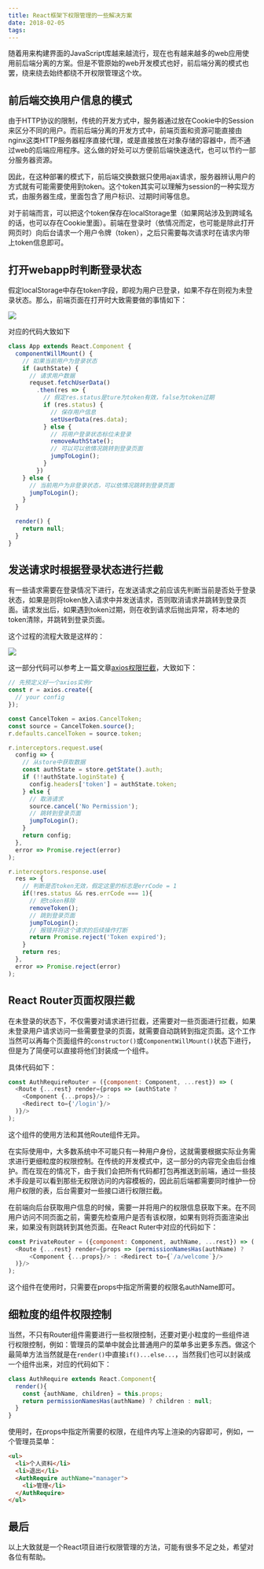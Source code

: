 ```yaml
---
title: React框架下权限管理的一些解决方案
date: 2018-02-05 
tags:
---
```


随着用来构建界面的JavaScript库越来越流行，现在也有越来越多的web应用使用前后端分离的方案。但是不管原始的web开发模式也好，前后端分离的模式也罢，绕来绕去始终都绕不开权限管理这个坎。

## 前后端交换用户信息的模式
由于HTTP协议的限制，传统的开发方式中，服务器通过放在Cookie中的Session来区分不同的用户。而前后端分离的开发方式中，前端页面和资源可能直接由nginx这类HTTP服务器程序直接代理，或是直接放在对象存储的容器中，而不通过web的后端应用程序。这么做的好处可以方便前后端快速迭代，也可以节约一部分服务器资源。

因此，在这种部署的模式下，前后端交换数据只使用ajax请求，服务器辨认用户的方式就有可能需要使用到token。这个token其实可以理解为session的一种实现方式，由服务器生成，里面包含了用户标识、过期时间等信息。

对于前端而言，可以把这个token保存在localStorage里（如果网站涉及到跨域名的话，也可以存在Cookie里面）。前端在登录时（依情况而定，也可能是除此打开网页时）向后台请求一个用户令牌（token），之后只需要每次请求时在请求内带上token信息即可。

## 打开webapp时判断登录状态

假定localStorage中存在token字段，即视为用户已登录，如果不存在则视为未登录状态。那么，前端页面在打开时大致需要做的事情如下：

![](/blog/images/180205/1.svg)

对应的代码大致如下

```jsx
class App extends React.Component {
  componentWillMount() {
    // 如果当前用户为登录状态
    if (authState) {
      // 请求用户数据
      requset.fetchUserData()
        .then(res => {
          // 假定res.status是ture为token有效，false为token过期
          if (res.status) {
            // 保存用户信息
            setUserData(res.data);
          } else {
            // 将用户登录状态标位未登录
            removeAuthState();
            // 可以可以依情况跳转到登录页面
            jumpToLogin();
          }
        })
    } else {
      // 当前用户为非登录状态，可以依情况跳转到登录页面
      jumpToLogin();
    }
  }

  render() {
    return null;
  }
}
```

## 发送请求时根据登录状态进行拦截

有一些请求需要在登录情况下进行，在发送请求之前应该先判断当前是否处于登录状态，如果是则将token放入请求中并发送请求，否则取消请求并跳转到登录页面。请求发出后，如果遇到token过期，则在收到请求后抛出异常，将本地的token清除，并跳转到登录页面。

这个过程的流程大致是这样的：

![](/blog/images/180205/2.svg)

这一部分代码可以参考上一篇文章[axios权限拦截](2017/20171112axios-auth-interceptors/)，大致如下：

```js
// 先预定义好一个axios实例r
const r = axios.create({
  // your config
});

const CancelToken = axios.CancelToken;
const source = CancelToken.source();
r.defaults.cancelToken = source.token;

r.interceptors.request.use(
  config => {
    // 从store中获取数据
    const authState = store.getState().auth;
    if (!!authState.loginState) {
      config.headers['token'] = authState.token;
    } else {
      // 取消请求
      source.cancel('No Permission');
      // 跳转到登录页面
      jumpToLogin();
    }
    return config;
  },
  error => Promise.reject(error)
);

r.interceptors.response.use(
  res => {
    // 判断是否token无效，假定这里的标志是errCode = 1
    if(!res.status && res.errCode === 1){
      // 把token移除
      removeToken();
      // 跳到登录页面
      jumpToLogin();
      // 报错并将这个请求的后续操作打断
      return Promise.reject('Token expired');
    }
    return res;
  },
  error => Promise.reject(error)
);
```

## React Router页面权限拦截

在未登录的状态下，不仅需要对请求进行拦截，还需要对一些页面进行拦截，如果未登录用户请求访问一些需要登录的页面，就需要自动跳转到指定页面。这个工作当然可以再每个页面组件的`constructor()`或`ComponentWillMount()`状态下进行，但是为了简便可以直接将他们封装成一个组件。

具体代码如下：

```js
const AuthRequireRouter = ({component: Component, ...rest}) => (
  <Route {...rest} render={props => (authState ?
    <Component {...props}/> :
    <Redirect to={'/login'}/>
  )}/>
);
```

这个组件的使用方法和其他Route组件无异。

在实际使用中，大多数系统中不可能只有一种用户身份，这就需要根据实际业务需求进行更细粒度的权限控制。在传统的开发模式中，这一部分的内容完全由后台维护。而在现在的情况下，由于我们会把所有代码都打包再推送到前端，通过一些技术手段是可以看到那些无权限访问的内容模板的，因此前后端都需要同时维护一份用户权限的表，后台需要对一些接口进行权限拦截。

在前端向后台获取用户信息的时候，需要一并将用户的权限信息获取下来。在不同用户访问不同页面之前，需要先检查用户是否有该权限，如果有则将页面渲染出来，如果没有则跳转到其他页面。在React Ruter中对应的代码如下：

```js
const PrivateRouter = ({component: Component, authName, ...rest}) => (
  <Route {...rest} render={props => (permissionNamesHas(authName) ?
      <Component {...props}/> : <Redirect to={`/a/welcome`}/>
  )}/>
);
```

这个组件在使用时，只需要在props中指定所需要的权限名authName即可。

## 细粒度的组件权限控制

当然，不只有Router组件需要进行一些权限控制，还要对更小粒度的一些组件进行权限控制，例如：管理员的菜单中就会比普通用户的菜单多出更多东西。做这个最简单方法当然就是在`render()`中直接`if()...else...`，当然我们也可以封装成一个组件出来，对应的代码如下：

```jsx
class AuthRequire extends React.Component{
  render(){
    const {authName, children} = this.props;
    return permissionNamesHas(authName) ? children : null;
  }
}
```

使用时，在props中指定所需要的权限，在组件内写上渲染的内容即可，例如，一个管理员菜单：

```html
<ul>
  <li>个人资料</li>
  <li>退出</li>
  <AuthRequire authName="manager">
    <li>管理</li>
  </AuthRequire>
</ul>
```

## 最后

以上大致就是一个React项目进行权限管理的方法，可能有很多不足之处，希望对各位有帮助。